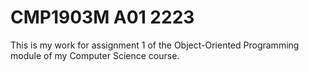 # CMP1903M A01 2223

This is my work for assignment 1 of the Object-Oriented Programming module of my Computer Science course.
